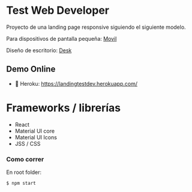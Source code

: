 # Test Web Developer

Proyecto de una landing page responsive siguiendo el siguiente modelo.

Para dispositivos de pantalla pequeña:
[Movil](/public/template/mobile4.jpg)

Diseño de escritorio:
[Desk](/public/template/desk4.jpg)

## Demo Online

- :rocket: Heroku: https://landingtestdev.herokuapp.com/

# Frameworks / librerías

- React
- Material UI core
- Material UI Icons
- JSS / CSS

### Como correr

En root folder:

```
$ npm start
```
